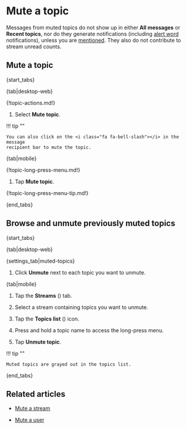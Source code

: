 # Mute a topic

Messages from muted topics do not show up in either **All messages**
or **Recent topics**, nor do they generate notifications (including
[alert word](/help/pm-mention-alert-notifications#alert-words)
notifications), unless you are [mentioned](/help/mention-a-user-or-group).
They also do not contribute to stream unread counts.

## Mute a topic

{start_tabs}

{tab|desktop-web}

{!topic-actions.md!}

1. Select **Mute topic**.

!!! tip ""

    You can also click on the <i class="fa fa-bell-slash"></i> in the message
    recipient bar to mute the topic.

{tab|mobile}

{!topic-long-press-menu.md!}

1. Tap **Mute topic**.

{!topic-long-press-menu-tip.md!}

{end_tabs}

## Browse and unmute previously muted topics

{start_tabs}

{tab|desktop-web}

{settings_tab|muted-topics}

1. Click **Unmute** next to each topic you want to unmute.

{tab|mobile}

1. Tap the **Streams** (<i class="fa fa-hashtag"></i>) tab.

1. Select a stream containing topics you want to unmute.

1. Tap the **Topics list** (<i class="fa fa-list-ul"></i>) icon.

1. Press and hold a topic name to access the long-press menu.

1. Tap **Unmute topic**.

!!! tip ""

    Muted topics are grayed out in the topics list.

{end_tabs}

## Related articles

* [Mute a stream](/help/mute-a-stream)

* [Mute a user](/help/mute-a-user)

